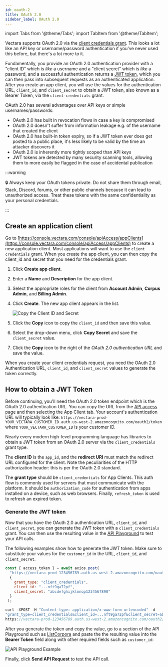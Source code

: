 ```yaml
---
id: oauth-2
title: OAuth 2.0
sidebar_label: OAuth 2.0
---
```


import Tabs from '@theme/Tabs';
import TabItem from '@theme/TabItem';

Vectara supports OAuth 2.0 via the
[client credentials grant](https://oauth.net/2/grant-types/client-credentials/).
This looks a lot like an API key or username/password authentication if you've
never used this before, but there's a lot more to it.

Fundamentally, you provide an OAuth 2.0 authentication provider with a
"client ID" which is *like* a username and a "client secret" which is *like*
a password, and a successful authentication returns a
[JWT token](https://jwt.io/), which you can then pass into subsequent requests
as an authenticated application. After you create an app client, you will use
the values for the authentication URL, `client_id`, and `client_secret` to 
obtain a JWT token, also known as a Bearer Token, via the 
`client-credentials` grant.

OAuth 2.0 has several advantages over API keys or simple usernames/passwords:
- OAuth 2.0 has built in revocation flows in case a key is compromised
- OAuth 2.0 doesn't suffer from information leakage e.g. of the username 
  that created the client
- OAuth 2.0 has built-in token expiry, so if a JWT token ever does get posted 
  to a public place, it's less likely to be valid by the time an attacker 
  discovers it
- OAuth 2.0 is inherently more tightly scoped than API keys
- JWT tokens are detected by many security scanning tools, allowing them to 
  more easily be flagged in the case of accidental publication

:::warning

:lock: Always keep your OAuth tokens private. Do not share them through email, 
Slack, Discord, forums, or other public channels because it can lead to 
unauthorized access. Treat these tokens with the same confidentiality as your 
personal credentials. 

:::

## Create an application client
Go to [https://console.vectara.com/console/apiAccess/appClients](https://console.vectara.com/console/apiAccess/appClients)
to create a new application client.  Most applications will want to use the
`client credentials` grant. When you create the app client, you can then copy the 
client_id and secret that you need for the credentials grant.

1. Click **Create app client**.
2. Enter a **Name** and **Description** for the app client.
3. Select the appropriate roles for the client from **Account Admin**, 
   **Corpus Admin**, and **Billing Admin**.
4. Click **Create**.
   The new app client appears in the list.

   ![Copy the Client ID and Secret](/img/copy_client_id_and_secret.png)
5. Click the **Copy** icon to copy the `client_id` and then save this value.
6. Select the drop-down menu, click **Copy Secret** and save the `client_secret` value.
7. Click the **Copy** icon to the right of the _OAuth 2.0 authentication URL_ and save the value.

When you create your client credentials request, you need 
the OAuth 2.0 Authentication URL, `client_id`, and `client_secret` values to
generate the token correctly.

## How to obtain a JWT Token

Before continuing, you'll need the OAuth 2.0 token endpoint which is the OAuth 
2.0 authentication URL. You can copy the URL from the [API access](https://console.vectara.com/console/apiAccess/appClients)
page and then selecting the App Client tab. Your account's authentication URL will typically look like:
`https://vectara-prod-YOUR_VECTARA_CUSTOMER_ID.auth.us-west-2.amazoncognito.com/oauth2/token`
where `YOUR_VECTARA_CUSTOMER_ID` is your customer ID.

Nearly every modern high-level programming language has libraries to obtain a
JWT token from an OAuth 2.0 server via the `client_credentials` grant type.

The **client ID** is the `app_id`, and the **redirect URI**
must match the redirect URL configured for the client. Note the peculiarities
of the HTTP authorization header: this is per the OAuth 2.0 standard.

The **grant type** should be `client_credentials` for App Clients. This auth
flow is commonly used for servers that must communicate with the platform. It
should be `authorization_code` for authentication from apps installed on a
device, such as web browsers. Finally, `refresh_token` is used to refresh
an expired token.

### Generate the JWT token

Now that you have the OAuth 2.0 authentication URL, 
`client_id`, and `client_secret`, you can generate the JWT token with 
a `client_credentials` grant. You can then use the resulting value in 
the [API Playground](/docs/rest-api/) to test your API calls.

The following examples show how to generate the JWT token. Make sure to 
substitute your values for the `customer_id` in the URL, `client_id`, and `client_secret`.

<Tabs>
<TabItem value="nodejs-example" label="NodeJS">

```js
const { access_token } = await axios.post(
  "https://vectara-prod-123456789.auth.us-west-2.amazoncognito.com/oauth2/token",
  {
    grant_type: "client_credentials",
    client_id: "...nft9ga72pf",
    client_secret: "abcdefghijklmnop1234567890"
  }
 );
```
</TabItem>
<TabItem value="curl-example" label="cURL" default>

```js
curl -XPOST -H "Content-type: application/x-www-form-urlencoded" -d 
"grant_type=client_credentials&client_id=...nft9ga72pf&client_secret=abcdefghijklmnop1234567890" 
https://vectara-prod-123456789.auth.us-west-2.amazoncognito.com/oauth2/token | jq -r ".access_token"

```
</TabItem>

</Tabs>

After you generate the token and copy the value, go to a section of the API 
Playground such as [ListCorpora](/docs/rest-api/list-corpora) and paste the 
the resulting value into the **Bearer Token** field along with other required 
fields such as `customer_id`:

![API Playground Example](/img/api_playground_listcorpora.png)

Finally, click **Send API Request** to test the API call.